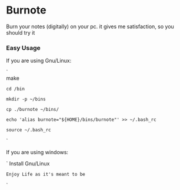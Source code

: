 # Burnote
Burn your notes (digitally) on your pc. it gives me satisfaction, so you should try it

### Easy Usage
If you are using Gnu/Linux:

`	
	make
 
	cd /bin
 
	mkdir -p ~/bins
 
	cp ./burnote ~/bins/
 
	echo 'alias burnote="${HOME}/bins/burnote"' >> ~/.bash_rc
 
	source ~/.bash_rc
`

If you are using windows:

`
	Install Gnu/Linux
 
	Enjoy Life as it's meant to be
`
